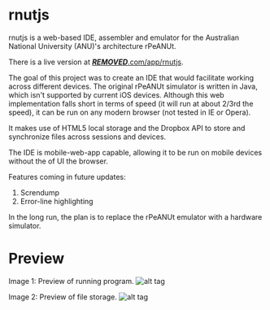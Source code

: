 # rnutjs
rnutjs is a web-based IDE, assembler and emulator for the Australian National University (ANU)'s architecture rPeANUt.

There is a live version at [***REMOVED***.com/app/rnutjs](http://***REMOVED***.com/app/rnutjs).

The goal of this project was to create an IDE that would facilitate working across different devices. The original rPeANUt simulator is written in Java, which isn't supported by current iOS devices. Although this web implementation falls short in terms of speed (it will run at about 2/3rd the speed), it can be run on any modern browser (not tested in IE or Opera).

It makes use of HTML5 local storage and the Dropbox API to store and synchronize files across sessions and devices.

The IDE is mobile-web-app capable, allowing it to be run on mobile devices without the of UI the browser.

Features coming in future updates:
  1. Screndump
  2. Error-line highlighting

In the long run, the plan is to replace the rPeANUt emulator with a hardware simulator.

Preview
=======

Image 1: Preview of running program.
![alt tag](https://raw.githubusercontent.com/***REMOVED***/rnutjs/master/resources/previews/preview0.png)

Image 2: Preview of file storage.
![alt tag](https://raw.githubusercontent.com/***REMOVED***/rnutjs/master/resources/previews/preview1.png)
